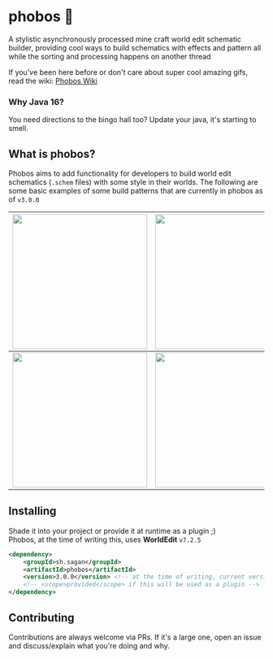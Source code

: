 # phobos 🏰
A stylistic asynchronously processed mine craft world edit schematic builder, providing cool ways to build schematics with effects and pattern all while the sorting and processing happens on another thread

If you've been here before or don't care about super cool amazing gifs, read the wiki: [Phobos Wiki](https://github.com/sagansfault/phobos/wiki)

### Why Java 16?
You need directions to the bingo hall too? Update your java, it's starting to smell.

## What is phobos?
Phobos aims to add functionality for developers to build world edit schematics (`.schem` files) with some style in their worlds. The following are some
basic examples of some build patterns that are currently in phobos as of `v3.0.0`

| <img src="https://media.giphy.com/media/jUi2OeBzildNeoUkwJ/giphy.gif" width="265">| <img src="https://media.giphy.com/media/Q86SsAIlpWxI1pMSzf/giphy.gif" width="265"> | <img src="https://media.giphy.com/media/TdpNk4BV3MUO5HBqvS/giphy.gif" width="265"> |
|:---:|:---:|:---:|
| <img src="https://media.giphy.com/media/l3yu328UNbwjAMfblq/giphy.gif" width="265"> | <img src="https://media.giphy.com/media/gLit8fDkNyP9HMr6Zu/giphy.gif" width="265"> | <img src="https://media.giphy.com/media/Q86SsAIlpWxI1pMSzf/giphy.gif" width="265"> |

## Installing
Shade it into your project or provide it at runtime as a plugin ;)
<br>
Phobos, at the time of writing this, uses **WorldEdit** `v7.2.5`
```xml
<dependency>
    <groupId>sh.sagan</groupId>
    <artifactId>phobos</artifactId>
    <version>3.0.0</version> <!-- at the time of writing, current version is 3.0.0. Check the pom for the latest version -->
    <!-- <scope>provided</scope> if this will be used as a plugin -->
</dependency>
```

## Contributing
Contributions are always welcome via PRs. If it's a large one, open an issue and discuss/explain
what you're doing and why.
